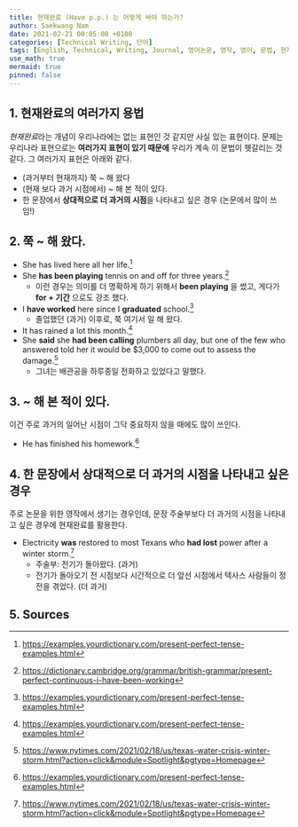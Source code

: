 ```yaml
---
title: 현재완료 (Have p.p.) 는 어떻게 써야 하는가?
author: Saekwang Nam
date: 2021-02-21 00:05:00 +0100
categories: [Technical Writing, 단어]
tags: [English, Technical, Writing, Journal, 영어논문, 영작, 영어, 문법, 현재완료, have pp, had pp]
use_math: true
mermaid: true
pinned: false
---
```


## 1. 현재완료의 여러가지 용법
*현재완료*라는 개념이 우리나라에는 없는 표현인 것 같지만 사실 있는 표현이다. 문제는 우리나라 표현으로는 **여러가지 표현이 있기 때문에** 우리가 계속 이 문법이 헷갈리는 것 같다. 그 여러가지 표현은 아래와 같다.
- (과거부터 현재까지) 쭉 ~ 해 왔다
- (현재 보다 과거 시점에서) ~ 해 본 적이 있다.
- 한 문장에서 **상대적으로 더 과거의 시점**을 나타내고 싶은 경우 (논문에서 많이 쓰임!)

## 2. 쭉 ~ 해 왔다.
- She has lived here all her life.[^fn_0]
- She **has been playing** tennis on and off for three years.[^fn_1]
  - 이런 경우는 의미를 더 명확하게 하기 위해서 **been playing** 을 썼고, 게다가 **for + 기간** 으로도 강조 했다.
- I **have worked** here since I **graduated** school.[^fn_0]
  - 졸업했던 (과거) 이후로, 쭉 여기서 일 해 왔다.
- It has rained a lot this month.[^fn_0]
- She **said** she **had been calling** plumbers all day, but one of the few who answered told her it would be $3,000 to come out to assess the damage.[^footnote_1]
  - 그녀는 배관공을 하루종일 전화하고 있었다고 말했다.

## 3. ~ 해 본 적이 있다.
이건 주로 과거의 일어난 시점이 그닥 중요하지 않을 때에도 많이 쓰인다.
- He has finished his homework.[^fn_0]

## 4. 한 문장에서 상대적으로 더 과거의 시점을 나타내고 싶은 경우
주로 논문을 위한 영작에서 생기는 경우인데, 문장 주술부보다 더 과거의 시점을 나타내고 싶은 경우에 현재완료를 활용한다.
- Electricity **was** restored to most Texans who **had lost** power after a winter storm.[^footnote_1]
  - 주술부: 전기가 돌아왔다. (과거)
  - 전기가 돌아오기 전 시점보다 시간적으로 더 앞선 시점에서 텍사스 사람들이 정전을 겪었다. (더 과거) 

## 5. Sources
[^fn_0]: https://examples.yourdictionary.com/present-perfect-tense-examples.html
[^fn_1]: https://dictionary.cambridge.org/grammar/british-grammar/present-perfect-continuous-i-have-been-working
[^footnote_1]: https://www.nytimes.com/2021/02/18/us/texas-water-crisis-winter-storm.html?action=click&module=Spotlight&pgtype=Homepage

